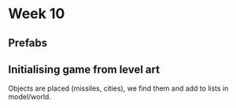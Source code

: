 # Week 10

## Prefabs

## Initialising game from level art

Objects are placed (missiles, cities), we find them and add to lists in model/world.

## 